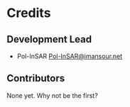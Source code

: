 # Credits

## Development Lead

* Pol-InSAR <Pol-InSAR@imansour.net>

## Contributors

None yet. Why not be the first?
